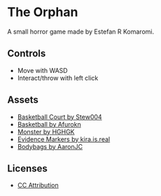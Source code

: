 # The Orphan
 A small horror game made by Estefan R Komaromi.

## Controls
- Move with WASD 
- Interact/throw with left click

## Assets
- [Basketball Court by Stew004](https://sketchfab.com/3d-models/basketball-court-acee9d1ddac2425d8272555cfce2c61b)
- [Basketball by Afurokn](https://sketchfab.com/3d-models/basketball-2343abdae7674f46ad85071858db93c6)
- [Monster by HGHGK](https://sketchfab.com/3d-models/meat-monster-d4029dac7b954622bfdf0201bcf6682b)
- [Evidence Markers by kira.is.real](https://sketchfab.com/3d-models/evidence-markers-crime-scene-0b018cb64eb64246932750cb208adc78)
- [Bodybags by AaronJC](https://sketchfab.com/3d-models/body-bag01-b29baa9d4ef54b5c96a32c6ce0584ea0)

## Licenses
- [CC Attribution](https://creativecommons.org/licenses/by/4.0/)
